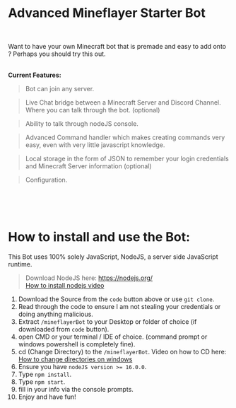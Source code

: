 # Advanced Mineflayer Starter Bot

<br>

Want to have your own Minecraft bot that is premade and easy to add onto ? Perhaps you should try this out.
<br><br>

**Current Features:**

>Bot can join any server.

>Live Chat bridge between a Minecraft Server and Discord Channel. Where you can talk through the bot. (optional)

>Ability to talk through nodeJS console.

>Advanced Command handler which makes creating commands very easy, even with very little javascript knowledge.

>Local storage in the form of JSON to remember your login credentials and Minecraft Server information (optional)

>Configuration.


<br>
<br>
<br>

# How to install and use the Bot:

This Bot uses 100% solely JavaScript, NodeJS, a server side JavaScript runtime.

>Download NodeJS here: https://nodejs.org/ <br> [How to install nodejs video](https://www.youtube.com/watch?v=AuCuHvgOeBY)


1. Download the Source from the `code` button above or use `git clone`.
1. Read through the code to ensure I am not stealing your credentials or doing anything malicious.
1. Extract `/mineflayerBot` to your Desktop or folder of choice (if downloaded from `code` button).
1. open CMD or your terminal / IDE of choice. (command prompt or windows powershell is completely fine).
1. cd (Change Directory) to the `/mineflayerBot`. Video on how to CD here: [How to change directories on windows](https://www.youtube.com/watch?v=wjId6xgXvIw)
1. Ensure you have `nodeJS version >= 16.0.0`.
1. Type `npm install`.
1. Type `npm start`.
1. fill in your info via the console prompts. 
1. Enjoy and have fun!